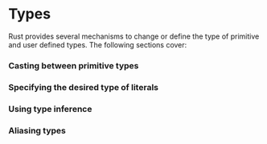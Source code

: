 # Types

Rust provides several mechanisms to change or define the type of primitive and user defined types. The following sections cover:

### Casting between primitive types

### Specifying the desired type of literals

### Using type inference

### Aliasing types
